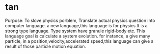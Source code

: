 tan
===
Purpose: To slove physics porblem, Translate actual physics question into computer language. 
a new language,this language is for physics.It is a strong type language. Type system have granule rigid-body etc.
This language goal is calculate a system evolution.
for instance, a give many particle, in a position,velocity,accelerated speed,this language can give a result of those particle motion equation.


